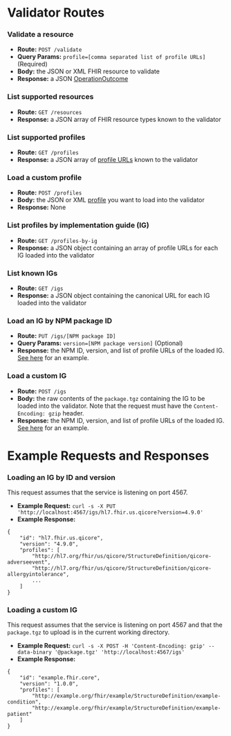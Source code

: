 # Validator Routes

### Validate a resource
- **Route:**
`POST /validate`
- **Query Params:**
`profile=[comma separated list of profile URLs]` (Required)
- **Body:**
the JSON or XML FHIR resource to validate
- **Response:**
a JSON [OperationOutcome](https://www.hl7.org/fhir/operationoutcome.html)

### List supported resources
- **Route:**
`GET /resources`
- **Response:**
a JSON array of FHIR resource types known to the validator

### List supported profiles
- **Route:**
`GET /profiles`
- **Response:**
a JSON array of [profile URLs](http://www.hl7.org/fhir/structuredefinition-definitions.html#StructureDefinition.url) known to the validator

### Load a custom profile
- **Route:**
`POST /profiles`
- **Body:**
the JSON or XML [profile](http://www.hl7.org/fhir/structuredefinition.html) you want to load into the validator
- **Response:**
None

### List profiles by implementation guide (IG)
- **Route:**
`GET /profiles-by-ig`
- **Response:**
a JSON object containing an array of profile URLs for each IG loaded into the validator

### List known IGs
- **Route:**
`GET /igs`
- **Response:**
a JSON object containing the canonical URL for each IG loaded into the validator

### Load an IG by NPM package ID
- **Route:**
`PUT /igs/[NPM package ID]`
- **Query Params:**
`version=[NPM package version]` (Optional)
- **Response:**
the NPM ID, version, and list of profile URLs of the loaded IG. [See here](#loading-an-ig-by-id-and-version) for an example.

### Load a custom IG
- **Route:**
`POST /igs`
- **Body:**
the raw contents of the `package.tgz` containing the IG to be loaded into the validator.
Note that the request must have the `Content-Encoding: gzip` header.
- **Response:**
the NPM ID, version, and list of profile URLs of the loaded IG. [See here](#loading-a-custom-ig) for an example.

# Example Requests and Responses

### Loading an IG by ID and version
This request assumes that the service is listening on port 4567.

- **Example Request:**
`curl -s -X PUT 'http://localhost:4567/igs/hl7.fhir.us.qicore?version=4.9.0'`
- **Example Response:**
```
{
    "id": "hl7.fhir.us.qicore",
    "version": "4.9.0",
    "profiles": [
        "http://hl7.org/fhir/us/qicore/StructureDefinition/qicore-adverseevent",
        "http://hl7.org/fhir/us/qicore/StructureDefinition/qicore-allergyintolerance",
        ...
    ]
}
```

### Loading a custom IG
This request assumes that the service is listening on port 4567 and that the `package.tgz` to upload is
in the current working directory.

- **Example Request:**
`curl -s -X POST -H 'Content-Encoding: gzip' --data-binary '@package.tgz' 'http://localhost:4567/igs'`
- **Example Response:**
```
{
    "id": "example.fhir.core",
    "version": "1.0.0",
    "profiles": [
        "http://example.org/fhir/example/StructureDefinition/example-condition",
        "http://example.org/fhir/example/StructureDefinition/example-patient"
    ]
}
```
